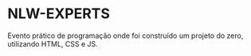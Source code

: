 # NLW-EXPERTS
Evento prático de programação onde foi construído um projeto do zero, utilizando HTML, CSS e JS.
